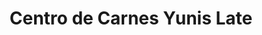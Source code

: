 ---
title: "Centro de Carnes Yunis Late"
url: /limon/centro-de-carnes-yunis-late/
shop: carnicero
---